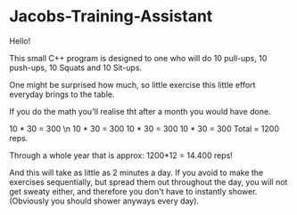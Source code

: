 # Jacobs-Training-Assistant

Hello!

This small C++ program is designed to one who will do 10 pull-ups, 10 push-ups, 10 Squats and 10 Sit-ups.

One might be surprised how much, so little exercise this little effort everyday brings to the table.

If you do the math you'll realise tht after a month you would have done.

10 * 30 = 300 \n
10 * 30 = 300 
10 * 30 = 300 
10 * 30 = 300 
Total = 1200 reps.

Through a whole year that is approx: 1200*12 = 14.400 reps!

And this will take as little as 2 minutes a day. If you avoid to make the exercises sequentially, but spread them out throughout the day,
you will not get sweaty either, and therefore you don't have to instantly shower. (Obviously you should shower anyways every day).

